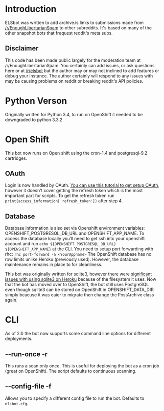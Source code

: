 # Introduction

ELSbot was written to add archive.is links to submissions made from [/r/EnoughLibertarianSpam](https://reddit.com/r/EnoughLibertarianSpam) to other subreddits.  It's based on many of the other snapshot bots that frequest reddit's meta subs.

## Disclaimer

This code has been made public largely for the moderation team at /r/EnoughLibertarianSpam.  You certainly can add issues, or ask questions here or at [/r/elsbot](https://reddit.com/r/elsbot) but the author may or may not inclined to add features or debug your instance.  The author certainly will respond to any issues with may be causing problems on reddit or breaking reddit's API policies.

# Python Verson

Originally written for Python 3.4, to run on OpenShift it needed to be downgraded to python 3.3.2 

# Open Shift

This bot now runs on Open shift using the cron-1.4 and postgresql-9.2 cartridges. 

## OAuth

Login is now handled by OAuth.  [You can use this tutorial to get setup OAuth](http://praw.readthedocs.org/en/latest/pages/oauth.html), however it doesn't cover getting the refresh token which is the most important part for scripts.  To get the refresh token run `print(access_information['refresh_token'])` after step 4.

## Database

Database information is also set via Openshift environment variables: OPENSHIFT_POSTGRESQL_DB_URL and OPENSHIFT_APP_NAME.  To access the database locally you'll need to get ssh into your openshift account and run `echo ${OPENSHIFT_POSTGRESQL_DB_URL} ${OPENSHIFT_APP_NAME}` at the CLI.  You need to setup port forwarding with rhc: `rhc port-forward -a <YourAppname>`
The OpenShift database has no row limits unlike Heroku (previously used).  However, the database maintenance remains in place to for cleanliness. 

This bot was originally written for sqlite3, however there were [significant issues with using sqlite3 on Heroku](https://devcenter.heroku.com/articles/sqlite3) because of the filesystem it uses.  Now that the bot has moved over to OpenShift, the bot still uses PostgreSQL even though sqlite3 can be stored on OpenShift in OPENSHIFT_DATA_DIR simply beacuse it was eaier to migrate then change the PostArchive class again. 

# CLI

As of 2.0 the bot now supports some command line options for different deployments.

## --run-once -r

This runs a scan only once. This is useful for deploying the bot as a cron job (great on OpenShift).  The script defaults to continuous scanning. 

## --config-file -f

Allows you to specify a different config file to run the bot.  Defaults to `elsbot.cfg`.